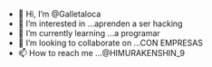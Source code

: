 - 👋 Hi, I’m @Galletaloca
- 👀 I’m interested in ...aprenden a ser hacking
- 🌱 I’m currently learning ...a programar
- 💞️ I’m looking to collaborate on ...CON EMPRESAS
- 📫 How to reach me ...@HIMURAKENSHIN_9 

<!---
Galletaloca/Galletaloca is a ✨ special ✨ repository because its `README.md` (this file) appears on your GitHub profile.
You can click the Preview link to take a look at your changes.
--->
